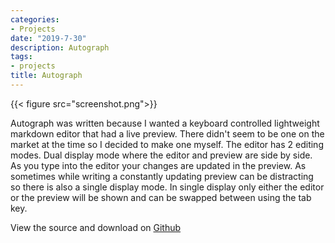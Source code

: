 ```yaml
---
categories:
- Projects
date: "2019-7-30"
description: Autograph
tags:
- projects
title: Autograph
---
```


{{< figure src="screenshot.png">}}

Autograph was written because I wanted a keyboard controlled lightweight markdown editor that had a live preview. There didn't seem to be one on the market at the time so I decided to make one myself. The editor has 2 editing modes. Dual display mode where the editor and preview are side by side. As you type into the editor your changes are updated in the preview. As sometimes while writing a constantly updating preview can be distracting so there is also a single display mode. In single display only either the editor or the preview will be shown and can be swapped between using the tab key.  

View the source and download on [Github](https://github.com/jameschip/Autograph)
